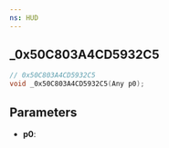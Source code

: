 ```yaml
---
ns: HUD
---
```

## _0x50C803A4CD5932C5

```c
// 0x50C803A4CD5932C5
void _0x50C803A4CD5932C5(Any p0);
```

## Parameters
* **p0**:

